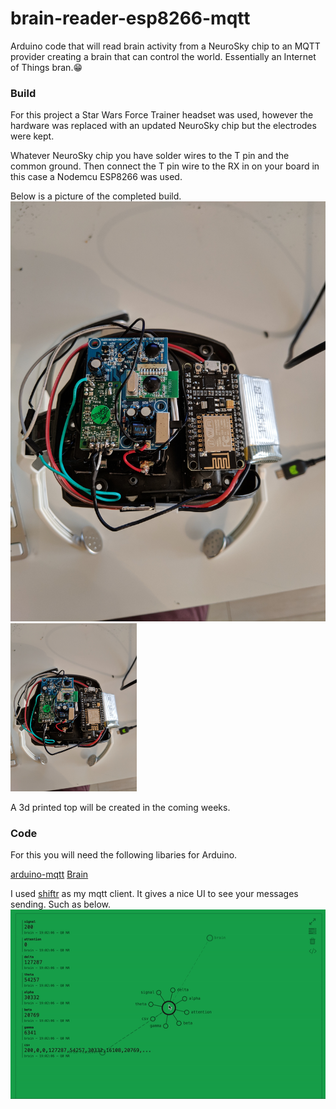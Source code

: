 # brain-reader-esp8266-mqtt
Arduino code that will read brain activity from a NeuroSky chip to an MQTT provider creating a brain that can control the world. Essentially an Internet of Things bran.:grin:

### Build
For this project a Star Wars Force Trainer headset was used, however the hardware was replaced with an updated NeuroSky chip but the electrodes were kept.

Whatever NeuroSky chip you have solder wires to the T pin and the common ground. 
Then connect the T pin wire to the RX in on your board in this case a Nodemcu ESP8266 was used.

Below is a picture of the completed build.
![build](docs/completed.jpg)
<img src="docs/completed.jpg" width="40%">

A 3d printed top will be created in the coming weeks.

### Code
For this you will need the following libaries for Arduino.

[arduino-mqtt](https://github.com/256dpi/arduino-mqtt)
[Brain](https://github.com/kitschpatrol/Brain)

I used [shiftr](https://shiftr.io/) as my mqtt client. It gives a nice UI to see your messages sending.
Such as below.
![shiftr](docs/shiftr.gif)





